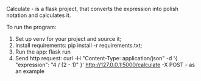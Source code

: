 Calculate - is a flask project, that converts the expression into polish notation and calculates it. 

To run the program: 
  1) Set up venv for your project and source it;
  2) Install requirements: pip install -r requirements.txt;
  3) Run the app: flask run
  4) Send http request: curl -H "Content-Type: application/json" -d '{ "expression": "4 / (2 - 1)" }' http://127.0.0.1:5000/calculate -X POST - as an example 
